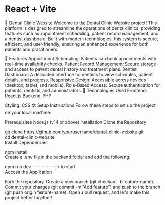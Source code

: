 # React + Vite

🦷 Dental Clinic Website
Welcome to the Dental Clinic Website project! This platform is designed to streamline the operations of dental clinics, providing features such as appointment scheduling, patient record management, and a dentist dashboard. Built with modern technologies, this system is secure, efficient, and user-friendly, ensuring an enhanced experience for both patients and practitioners.

📌 Features
Appointment Scheduling: Patients can book appointments with real-time availability checks.
Patient Record Management: Secure storage and access to patient dental history and treatment plans.
Dentist Dashboard: A dedicated interface for dentists to view schedules, patient details, and progress.
Responsive Design: Accessible across devices (desktop, tablet, and mobile).
Role-Based Access: Secure authentication for patients, dentists, and administrators.
🚀 Technologies Used
Frontend: React.js
Backend: PHP

Styling: CSS
🛠️ Setup Instructions
Follow these steps to set up the project on your local machine:

Prerequisites
Node.js (v14 or above)
Installation
Clone the Repository

git clone https://github.com/yourusername/dental-clinic-website.git  
cd dental-clinic-website  
Install Dependencies

npm install  
Create a .env file in the backend folder and add the following:



npm run dev   ----------->   to start   
Access the Application


Fork the repository.
Create a new branch (git checkout -b feature-name).
Commit your changes (git commit -m "Add feature") and push to the branch (git push origin feature-name).
Open a pull request, and let's make this project better together!

